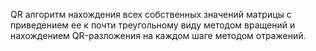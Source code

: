 QR алгоритм нахождения всех собственных значений матрицы с приведением ее к почти треугольному виду методом вращений и
нахождением QR-разложения на каждом шаге методом отражений.
